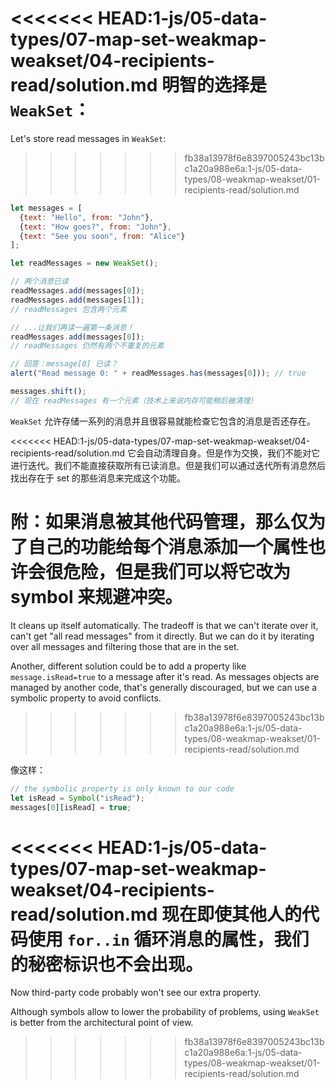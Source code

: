 <<<<<<< HEAD:1-js/05-data-types/07-map-set-weakmap-weakset/04-recipients-read/solution.md
明智的选择是 `WeakSet`：
=======
Let's store read messages in `WeakSet`:
>>>>>>> fb38a13978f6e8397005243bc13bc1a20a988e6a:1-js/05-data-types/08-weakmap-weakset/01-recipients-read/solution.md

```js
let messages = [
  {text: "Hello", from: "John"},
  {text: "How goes?", from: "John"},
  {text: "See you soon", from: "Alice"}
];

let readMessages = new WeakSet();

// 两个消息已读
readMessages.add(messages[0]);
readMessages.add(messages[1]);
// readMessages 包含两个元素

// ...让我们再读一遍第一条消息！
readMessages.add(messages[0]);
// readMessages 仍然有两个不重复的元素

// 回答：message[0] 已读？
alert("Read message 0: " + readMessages.has(messages[0])); // true

messages.shift();
// 现在 readMessages 有一个元素（技术上来说内存可能稍后被清理）
```

`WeakSet` 允许存储一系列的消息并且很容易就能检查它包含的消息是否还存在。

<<<<<<< HEAD:1-js/05-data-types/07-map-set-weakmap-weakset/04-recipients-read/solution.md
它会自动清理自身。但是作为交换，我们不能对它进行迭代。我们不能直接获取所有已读消息。但是我们可以通过迭代所有消息然后找出存在于 set 的那些消息来完成这个功能。

附：如果消息被其他代码管理，那么仅为了自己的功能给每个消息添加一个属性也许会很危险，但是我们可以将它改为 symbol 来规避冲突。
=======
It cleans up itself automatically. The tradeoff is that we can't iterate over it,  can't get "all read messages" from it directly. But we can do it by iterating over all messages and filtering those that are in the set.

Another, different solution could be to add a property like `message.isRead=true` to a message after it's read. As messages objects are managed by another code, that's generally discouraged, but we can use a symbolic property to avoid conflicts.
>>>>>>> fb38a13978f6e8397005243bc13bc1a20a988e6a:1-js/05-data-types/08-weakmap-weakset/01-recipients-read/solution.md

像这样：
```js
// the symbolic property is only known to our code
let isRead = Symbol("isRead");
messages[0][isRead] = true;
```

<<<<<<< HEAD:1-js/05-data-types/07-map-set-weakmap-weakset/04-recipients-read/solution.md
现在即使其他人的代码使用 `for..in` 循环消息的属性，我们的秘密标识也不会出现。
=======
Now third-party code probably won't see our extra property.

Although symbols allow to lower the probability of problems, using `WeakSet` is better from the architectural point of view.
>>>>>>> fb38a13978f6e8397005243bc13bc1a20a988e6a:1-js/05-data-types/08-weakmap-weakset/01-recipients-read/solution.md
